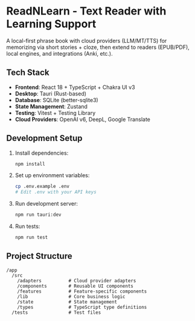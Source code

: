 # ReadNLearn - Text Reader with Learning Support

A local-first phrase book with cloud providers (LLM/MT/TTS) for memorizing via short stories + cloze, then extend to readers (EPUB/PDF), local engines, and integrations (Anki, etc.).

## Tech Stack

- **Frontend**: React 18 + TypeScript + Chakra UI v3
- **Desktop**: Tauri (Rust-based)
- **Database**: SQLite (better-sqlite3)
- **State Management**: Zustand
- **Testing**: Vitest + Testing Library
- **Cloud Providers**: OpenAI v6, DeepL, Google Translate

## Development Setup

1. Install dependencies:
   ```bash
   npm install
   ```

2. Set up environment variables:
   ```bash
   cp .env.example .env
   # Edit .env with your API keys
   ```

3. Run development server:
   ```bash
   npm run tauri:dev
   ```

4. Run tests:
   ```bash
   npm run test
   ```

## Project Structure

```shell
/app
  /src
    /adapters          # Cloud provider adapters
    /components        # Reusable UI components
    /features          # Feature-specific components
    /lib               # Core business logic
    /state             # State management
    /types             # TypeScript type definitions
  /tests               # Test files
```
